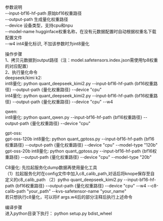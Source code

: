 参数说明  
--input-bf16-hf-path   原始bf16权重路径  
--output-path  生成量化权重路径  
--device               设备类型，支持cpu和npu  
--model-name           hugginface权重名称，在没有元数据配置时自动根据权重名下载配置文件  
--w4                   int4量化标识, 不加该参数时为int8量化  

操作步骤  
1、拷贝元数据到output路径（注：model.safetensors.index.json需使用fp8权重的对应配置）  
2、执行量化命令  
deepseek/kimi k2:  
int8量化: python quant_deepseek_kimi2.py --input-bf16-hf-path {bf16权重路径} --output-path {量化权重路径} --device "cpu"  
int4量化: python quant_deepseek_kimi2.py --input-bf16-hf-path {bf16权重路径} --output-path {量化权重路径} --device "cpu" --w4  

qwen:  
int8量化: python quant_qwen.py --input-bf16-hf-path {bf16权重路径} --output-path {量化权重路径} --device "cpu"  

gpt-oss:  
gpt-oss-120b int8量化: python quant_gptoss.py --input-bf16-hf-path {bf16权重路径} --output-path {量化权重路径} --device "cpu" --model-type "120b"  
gpt-oss-20b int8量化: python quant_gptoss.py --input-bf16-hf-path {bf16权重路径} --output-path {量化权重路径} --device "cpu" --model-type "20b"  

C8量化: 先拉起服务化dump数据再使用量化工具  
（1）拉起服务化时在config文件中加入c8_calib_path,对话后将knope保存至自定义的c8_calib_path
（2）pytho quant_deepseek_kimi2.py --input-bf16-hf-path {bf16权重路径} --output-path {量化权重路径} --device "cpu" --w4 --c8-calib-path "your_path" --kvs-safetensor-name "your_name"  
    若只想执行c8量化，可以将if args.w4后的部分注释后执行上述命令  

编译步骤  
进入python目录下执行： python setup.py bdist_wheel  
